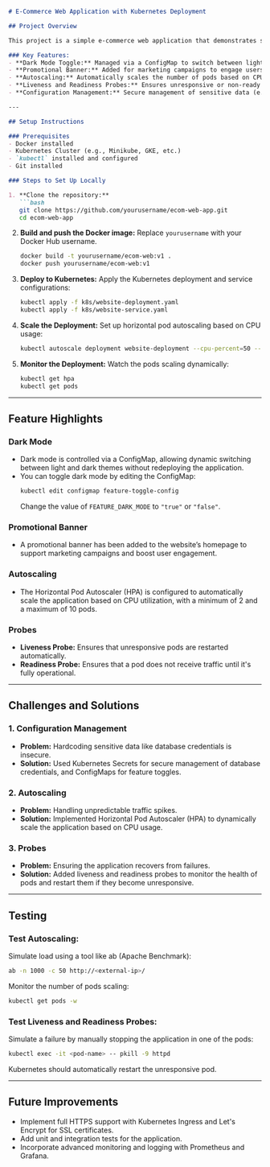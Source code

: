 
```md
# E-Commerce Web Application with Kubernetes Deployment

## Project Overview

This project is a simple e-commerce web application that demonstrates several Kubernetes features like horizontal pod autoscaling (HPA), configuration management with ConfigMaps and Secrets, liveness and readiness probes, and rolling updates. The application is designed to handle increased traffic and ensure high availability.

### Key Features:
- **Dark Mode Toggle:** Managed via a ConfigMap to switch between light and dark themes.
- **Promotional Banner:** Added for marketing campaigns to engage users.
- **Autoscaling:** Automatically scales the number of pods based on CPU utilization.
- **Liveness and Readiness Probes:** Ensures unresponsive or non-ready pods are restarted or withheld from receiving traffic.
- **Configuration Management:** Secure management of sensitive data (e.g., database credentials) using Secrets, and feature toggles using ConfigMaps.

---

## Setup Instructions

### Prerequisites
- Docker installed
- Kubernetes Cluster (e.g., Minikube, GKE, etc.)
- `kubectl` installed and configured
- Git installed

### Steps to Set Up Locally

1. **Clone the repository:**
   ```bash
   git clone https://github.com/yourusername/ecom-web-app.git
   cd ecom-web-app
   ```

2. **Build and push the Docker image:**
   Replace `yourusername` with your Docker Hub username.
   ```bash
   docker build -t yourusername/ecom-web:v1 .
   docker push yourusername/ecom-web:v1
   ```

3. **Deploy to Kubernetes:**
   Apply the Kubernetes deployment and service configurations:
   ```bash
   kubectl apply -f k8s/website-deployment.yaml
   kubectl apply -f k8s/website-service.yaml
   ```

4. **Scale the Deployment:**
   Set up horizontal pod autoscaling based on CPU usage:
   ```bash
   kubectl autoscale deployment website-deployment --cpu-percent=50 --min=2 --max=10
   ```

5. **Monitor the Deployment:**
   Watch the pods scaling dynamically:
   ```bash
   kubectl get hpa
   kubectl get pods
   ```

---

## Feature Highlights

### Dark Mode
- Dark mode is controlled via a ConfigMap, allowing dynamic switching between light and dark themes without redeploying the application.
- You can toggle dark mode by editing the ConfigMap:
   ```bash
   kubectl edit configmap feature-toggle-config
   ```
   Change the value of `FEATURE_DARK_MODE` to `"true"` or `"false"`.

### Promotional Banner
- A promotional banner has been added to the website’s homepage to support marketing campaigns and boost user engagement.

### Autoscaling
- The Horizontal Pod Autoscaler (HPA) is configured to automatically scale the application based on CPU utilization, with a minimum of 2 and a maximum of 10 pods.

### Probes
- **Liveness Probe:** Ensures that unresponsive pods are restarted automatically.
- **Readiness Probe:** Ensures that a pod does not receive traffic until it's fully operational.

---

## Challenges and Solutions

### 1. Configuration Management
- **Problem:** Hardcoding sensitive data like database credentials is insecure.
- **Solution:** Used Kubernetes Secrets for secure management of database credentials, and ConfigMaps for feature toggles.

### 2. Autoscaling
- **Problem:** Handling unpredictable traffic spikes.
- **Solution:** Implemented Horizontal Pod Autoscaler (HPA) to dynamically scale the application based on CPU usage.

### 3. Probes
- **Problem:** Ensuring the application recovers from failures.
- **Solution:** Added liveness and readiness probes to monitor the health of pods and restart them if they become unresponsive.

---

## Testing

### Test Autoscaling:
Simulate load using a tool like ab (Apache Benchmark):
```bash
ab -n 1000 -c 50 http://<external-ip>/
```

Monitor the number of pods scaling:
```bash
kubectl get pods -w
```

### Test Liveness and Readiness Probes:
Simulate a failure by manually stopping the application in one of the pods:
```bash
kubectl exec -it <pod-name> -- pkill -9 httpd
```
Kubernetes should automatically restart the unresponsive pod.

---

## Future Improvements

- Implement full HTTPS support with Kubernetes Ingress and Let's Encrypt for SSL certificates.
- Add unit and integration tests for the application.
- Incorporate advanced monitoring and logging with Prometheus and Grafana.
``` 
